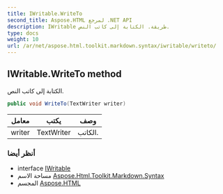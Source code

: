 ```yaml
---
title: IWritable.WriteTo
second_title: Aspose.HTML لمرجع .NET API
description: IWritable طريقة. الكتابة إلى كاتب النص.
type: docs
weight: 10
url: /ar/net/aspose.html.toolkit.markdown.syntax/iwritable/writeto/
---
```

## IWritable.WriteTo method

الكتابة إلى كاتب النص.

```csharp
public void WriteTo(TextWriter writer)
```

| معامل | يكتب | وصف |
| --- | --- | --- |
| writer | TextWriter | الكاتب. |

### أنظر أيضا

* interface [IWritable](../)
* مساحة الاسم [Aspose.Html.Toolkit.Markdown.Syntax](../../iwritable/)
* المجسم [Aspose.HTML](../../../)


